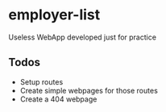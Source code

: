 # employer-list
Useless WebApp developed just for practice

## Todos

- Setup routes
- Create simple webpages for those routes
- Create a 404 webpage